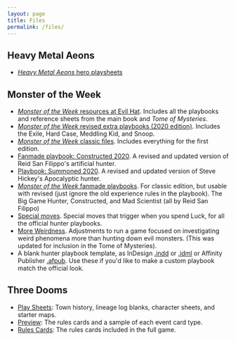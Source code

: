 ```yaml
---
layout: page
title: Files
permalink: /files/
---
```

## Heavy Metal Aeons

* [_Heavy Metal Aeons_ hero playsheets](Heavy-Metal-Aeons-hero-playsheets.zip)

## Monster of the Week

* [_Monster of the Week_ resources at Evil Hat](https://www.evilhat.com/home/monster-of-the-week-resources/). Includes all the playbooks and reference sheets from the main book and _Tome of Mysteries_.
* [_Monster of the Week_ revised extra playbooks (2020 edition)](extra_hunters_2020.zip).
  Includes the Exile, Hard Case, Meddling Kid, and Snoop.
* [_Monster of the Week_ classic files](MotW_Classic_Files.zip).
  Includes everything for the first edition.
* [Fanmade playbook: Constructed 2020](constructed_2020.pdf). A revised and updated version of Reid San Filippo's artificial hunter.
* [Playbook: Summoned 2020](summoned_2020.pdf). A revised and updated version of Steve Hickey's Apocalyptic hunter.
* [_Monster of the Week_ fanmade playbooks](Fan_Made_Playbooks.zip).
  For classic edition, but usable with revised (just ignore the old experience rules
  in the playbook). The Big Game Hunter, Constructed, and Mad Scientist (all by Reid San Filippo)
* [Special moves](special_moves.pdf).
  Special moves that trigger when you spend Luck, for all the official hunter
  playbooks.
* [More Weirdness](MotW_more_weirdness.pdf).
  Adjustments to run a game focused on investigating weird phenomena more than
  hunting down evil monsters. (This was updated for inclusion in the Tome of Mysteries).
* A blank hunter playbook template, as InDesign [.indd](MotW_hunter_playbook_template.indd) or [.idml](MotW_hunter_playbook_template.idml) or Affinity Publisher [.afpub](MotW_hunter_playbook_template.afpub). Use these if you'd like to make a custom playbook match the official look.

## Three Dooms

* [Play Sheets](three_dooms_play_sheets.pdf): Town history, lineage log blanks,
  character sheets, and starter maps.
* [Preview](three_dooms_preview.pdf): The rules cards and a sample of each event
  card type.
* [Rules Cards](three_dooms_rules.pdf): The rules cards included in the
  full game.
